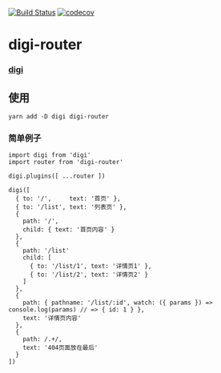 [![Build Status](https://travis-ci.org/digi1874/digi-router.svg?branch=master)](https://travis-ci.org)
[![codecov](https://codecov.io/gh/digi1874/digi-router/branch/master/graph/badge.svg)](https://codecov.io/gh/digi1874/digi-router)

# digi-router

### [digi](https://github.com/digi1874/digi)

## 使用
```
yarn add -D digi digi-router
```

### 简单例子
```
import digi from 'digi'
import router from 'digi-router'

digi.plugins([ ...router ])

digi([
  { to: '/',     text: '首页' },
  { to: '/list', text: '列表页' },
  {
    path: '/',
    child: { text: '首页内容' }
  },
  {
    path: '/list'
    child: [
      { to: '/list/1', text: '详情页1' },
      { to: '/list/2', text: '详情页2' }
    ]
  },
  {
    path: { pathname: '/list/:id', watch: ({ params }) => console.log(params) // => { id: 1 } },
    text: '详情页内容'
  },
  {
    path: /.+/,
    text: '404页面放在最后'
  }
])

```

